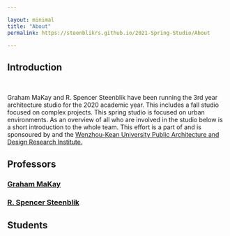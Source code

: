 ```yaml
---

layout: minimal
title: "About"
permalink: https://steenblikrs.github.io/2021-Spring-Studio/About

---
```


## Introduction

<br/>

Graham MaKay and R. Spencer Steenblik have been running the 3rd year architecture studio for the 2020 academic year. This includes a fall studio focused on complex projects. This spring studio is focused on urban environments. As an overview of all who are involved in the studio below is a short introduction to the whole team. This effort is a part of and is sponsoured by and the [Wenzhou-Kean University Public Architecture and Design Research Institute.]()

## Professors

### [Graham MaKay](https://misfitsarchitecture.com/)

### [R. Spencer Steenblik](https://steenblikrs.github.io/2021-Spring-Studio/Steenblik)

## Students

